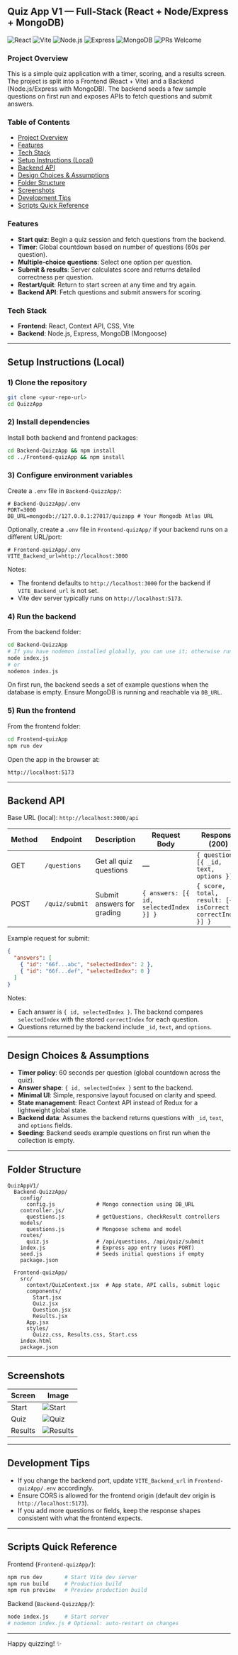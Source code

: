 ## Quiz App V1 — Full‑Stack (React + Node/Express + MongoDB)

![React](https://img.shields.io/badge/React-19-blue?logo=react)
![Vite](https://img.shields.io/badge/Vite-7.1-646CFF?logo=vite)
![Node.js](https://img.shields.io/badge/Node.js-20-339933?logo=node.js)
![Express](https://img.shields.io/badge/Express-5-black?logo=express)
![MongoDB](https://img.shields.io/badge/MongoDB-8-brightgreen?logo=mongodb)
![PRs Welcome](https://img.shields.io/badge/PRs-welcome-brightgreen)

### Project Overview
This is a simple quiz application with a timer, scoring, and a results screen. The project is split into a Frontend (React + Vite) and a Backend (Node.js/Express with MongoDB). The backend seeds a few sample questions on first run and exposes APIs to fetch questions and submit answers.

### Table of Contents
- [Project Overview](#project-overview)
- [Features](#features)
- [Tech Stack](#tech-stack)
- [Setup Instructions (Local)](#setup-instructions-local)
- [Backend API](#backend-api)
- [Design Choices & Assumptions](#design-choices--assumptions)
- [Folder Structure](#folder-structure)
- [Screenshots](#screenshots)
- [Development Tips](#development-tips)
- [Scripts Quick Reference](#scripts-quick-reference)

### Features
- **Start quiz**: Begin a quiz session and fetch questions from the backend.
- **Timer**: Global countdown based on number of questions (60s per question).
- **Multiple‑choice questions**: Select one option per question.
- **Submit & results**: Server calculates score and returns detailed correctness per question.
- **Restart/quit**: Return to start screen at any time and try again.
- **Backend API**: Fetch questions and submit answers for scoring.

### Tech Stack
- **Frontend**: React, Context API, CSS, Vite
- **Backend**: Node.js, Express, MongoDB (Mongoose)

---

## Setup Instructions (Local)

### 1) Clone the repository
```bash
git clone <your-repo-url>
cd QuizzApp
```

### 2) Install dependencies
Install both backend and frontend packages:
```bash
cd Backend-QuizzApp && npm install
cd ../Frontend-quizApp && npm install
```

### 3) Configure environment variables

Create a `.env` file in `Backend-QuizzApp/`:
```env
# Backend-QuizzApp/.env
PORT=3000
DB_URL=mongodb://127.0.0.1:27017/quizapp # Your Mongodb Atlas URL
```

Optionally, create a `.env` file in `Frontend-quizApp/` if your backend runs on a different URL/port:
```env
# Frontend-quizApp/.env
VITE_Backend_url=http://localhost:3000
```

Notes:
- The frontend defaults to `http://localhost:3000` for the backend if `VITE_Backend_url` is not set.
- Vite dev server typically runs on `http://localhost:5173`.

### 4) Run the backend
From the backend folder:
```bash
cd Backend-QuizzApp
# If you have nodemon installed globally, you can use it; otherwise run node directly
node index.js
# or
nodemon index.js
```

On first run, the backend seeds a set of example questions when the database is empty. Ensure MongoDB is running and reachable via `DB_URL`.

### 5) Run the frontend
From the frontend folder:
```bash
cd Frontend-quizApp
npm run dev
```

Open the app in the browser at:
```text
http://localhost:5173
```

---

## Backend API

Base URL (local): `http://localhost:3000/api`

| Method | Endpoint        | Description                 | Request Body                          | Response (200)                        |
|--------|------------------|-----------------------------|----------------------------------------|---------------------------------------|
| GET    | `/questions`     | Get all quiz questions      | —                                      | `{ questions: [{ _id, text, options }] }` |
| POST   | `/quiz/submit`   | Submit answers for grading  | `{ answers: [{ id, selectedIndex }] }` | `{ score, total, result: [{ isCorrect, correctIndex }] }` |

Example request for submit:
```json
{
  "answers": [
    { "id": "66f...abc", "selectedIndex": 2 },
    { "id": "66f...def", "selectedIndex": 0 }
  ]
}
```

Notes:
- Each answer is `{ id, selectedIndex }`. The backend compares `selectedIndex` with the stored `correctIndex` for each question.
- Questions returned by the backend include `_id`, `text`, and `options`.

---

## Design Choices & Assumptions
- **Timer policy**: 60 seconds per question (global countdown across the quiz).
- **Answer shape**: `{ id, selectedIndex }` sent to the backend.
- **Minimal UI**: Simple, responsive layout focused on clarity and speed.
- **State management**: React Context API instead of Redux for a lightweight global state.
- **Backend data**: Assumes the backend returns questions with `_id`, `text`, and `options` fields.
- **Seeding**: Backend seeds example questions on first run when the collection is empty.

---

## Folder Structure

```text
QuizAppV1/
  Backend-QuizzApp/
    config/
      config.js             # Mongo connection using DB_URL
    controller.js/
      questions.js          # getQuestions, checkResult controllers
    models/
      questions.js          # Mongoose schema and model
    routes/
      quiz.js               # /api/questions, /api/quiz/submit
    index.js                # Express app entry (uses PORT)
    seed.js                 # Seeds initial questions if empty
    package.json

  Frontend-quizApp/
    src/
      context/QuizContext.jsx  # App state, API calls, submit logic
      components/
        Start.jsx
        Quiz.jsx
        Question.jsx
        Results.jsx
      App.jsx
      styles/
        Quizz.css, Results.css, Start.css
    index.html
    package.json
```

---

## Screenshots

| Screen | Image |
|---|---|
| Start | ![Start](./Frontend-quizApp/public/screenshort-start.png) |
| Quiz | ![Quiz](./Frontend-quizApp/public/screenshort-quiz.png) |
| Results | ![Results](./Frontend-quizApp/public/screenshort-result.png) |

---

## Development Tips
- If you change the backend port, update `VITE_Backend_url` in `Frontend-quizApp/.env` accordingly.
- Ensure CORS is allowed for the frontend origin (default dev origin is `http://localhost:5173`).
- If you add more questions or fields, keep the response shapes consistent with what the frontend expects.

---

## Scripts Quick Reference

Frontend (`Frontend-quizApp/`):
```bash
npm run dev       # Start Vite dev server
npm run build     # Production build
npm run preview   # Preview production build
```

Backend (`Backend-QuizzApp/`):
```bash
node index.js     # Start server
# nodemon index.js # Optional: auto-restart on changes
```

---

Happy quizzing! ✨


